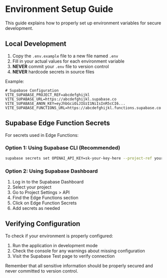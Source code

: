 
# Environment Setup Guide

This guide explains how to properly set up environment variables for secure development.

## Local Development

1. Copy the `.env.example` file to a new file named `.env`
2. Fill in your actual values for each environment variable
3. **NEVER** commit your `.env` file to version control
4. **NEVER** hardcode secrets in source files

Example:
```
# Supabase Configuration
VITE_SUPABASE_PROJECT_REF=abcdefghijkl
VITE_SUPABASE_URL=https://abcdefghijkl.supabase.co
VITE_SUPABASE_ANON_KEY=eyJhbGciOiJIUzI1NiIsInR5cCI6...
VITE_SUPABASE_FUNCTIONS_URL=https://abcdefghijkl.functions.supabase.co
```

## Supabase Edge Function Secrets

For secrets used in Edge Functions:

### Option 1: Using Supabase CLI (Recommended)

```bash
supabase secrets set OPENAI_API_KEY=sk-your-key-here --project-ref your-project-ref
```

### Option 2: Using Supabase Dashboard

1. Log in to the Supabase Dashboard
2. Select your project
3. Go to Project Settings > API
4. Find the Edge Functions section
5. Click on Edge Function Secrets
6. Add secrets as needed

## Verifying Configuration

To check if your environment is properly configured:

1. Run the application in development mode
2. Check the console for any warnings about missing configuration
3. Visit the Supabase Test page to verify connection

Remember that all sensitive information should be properly secured and never committed to version control.
